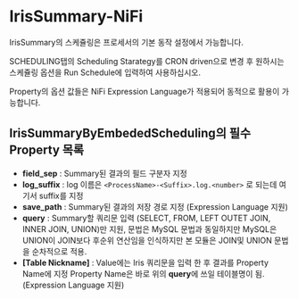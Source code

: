 # IrisSummary-NiFi
IrisSummary의 스케쥴링은 프로세서의 기본 동작 설정에서 가능합니다.

SCHEDULING탭의 Scheduling Starategy를 CRON driven으로 변경 후 원하시는 스케쥴링 옵션을 Run Schedule에 입력하여 사용하십시오.

Property의 옵션 값들은 NiFi Expression Language가 적용되어 동적으로 활용이 가능합니다.

## IrisSummaryByEmbededScheduling의 필수 Property 목록
- **field_sep** : Summary된 결과의 필드 구분자 지정
- **log_suffix** : log 이름은 `<ProcessName>-<Suffix>.log.<number>` 로  되는데 여기서 suffix를 지정
- **save_path** : Summary된 결과의 저장 경로 지정 (Expression Language 지원)
- **query** :  Summary할 쿼리문 입력 (SELECT, FROM, LEFT OUTET JOIN, INNER JOIN, UNION)만 지원, 문법은 MySQL 문법과 동일하지만 MySQL은 UNION이 JOIN보다 후순위 연산임을 인식하지만 본 모듈은 JOIN및 UNION 문법을 순차적으로 적용.
- **[Table Nickname]** : Value에는 Iris 쿼리문을 입력 한 후 결과를 Property Name에 지정 Property Name은 바로 위의 **query**에 쓰일 테이블명이 됨.(Expression Language 지원)
